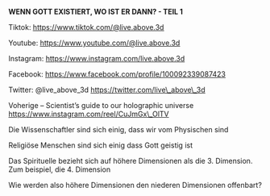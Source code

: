 **WENN GOTT EXISTIERT, WO IST ER DANN? - TEIL 1**

Tiktok:
[<u>https://www.tiktok.com/@live.above.3d</u>](https://www.tiktok.com/@live.above.3d)

Youtube:
[<u>https://www.youtube.com/@live.above.3d</u>](https://www.youtube.com/@live.above.3d)

Instagram: <https://www.instagram.com/live.above.3d>

Facebook:
[<u>https://www.facebook.com/profile/100092339087423</u>](https://www.facebook.com/profile/100092339087423)

Twitter: @live\_above\_3d
[<u>https://twitter.com/live\_above\_3d</u>](https://twitter.com/live_above_3d)

Voherige – Scientist’s guide to our holographic universe
https://www.instagram.com/reel/CuJmGx\_OlTV

Die Wissenschaftler sind sich einig, dass wir vom Physischen sind

Religiöse Menschen sind sich einig dass Gott geistig ist

Das Spirituelle bezieht sich auf höhere Dimensionen als die 3.
Dimension. Zum beispiel, die 4. Dimension

Wie werden also höhere Dimensionen den niederen Dimensionen offenbart?
